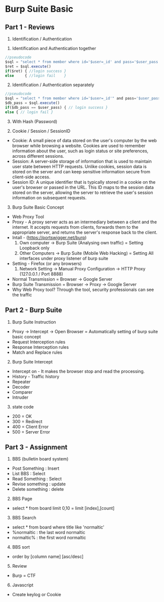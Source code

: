 # Burp Suite Basic

## Part 1 - Reviews
1. Identification / Authentication
  1) Identification and Authentication together
```javascript
//pseudocode
$sql = "select * from member where id='$user=_id' and pass='$user_pass'"
$ret = $sql.execute()
if($ret) { //login success }
else     { //login fail    }
```

  2) Identification / Authentication separately
```javascript
//pseudocode
$sql = "select * from member where id='$user=_id'" and pass='$user_pass'"
$db_pass = $sql.execute()
if($db_pass == $user_pass) { // login success }
else { // login fail }
```

  3) With Hash (Password)

2. Cookie / Session / SessionID
* Cookie: A small piece of data stored on the user's computer by the web browser while browsing a website. Cookies are used to remember information about the user, such as login status or site preferences, across different sessions.
* Session: A server-side storage of information that is used to maintain user state between HTTP requests. Unlike cookies, session data is stored on the server and can keep sensitive information secure from client-side access.
* Session ID: A unique identifier that is typically stored in a cookie on the user's browser or passed in the URL. This ID maps to the session data stored on the server, allowing the server to retrieve the user's session information on subsequent requests.

3. Burp Suite Basic Concept
* Web Proxy Tool
* Proxy - A proxy server acts as an intermediary between a client and the internet. It accepts requests from clients, forwards them to the appropriate server, and returns the server's response back to the client.
* Intall - (https://portswigger.net/burp)
  1) Own computer -> Burp Suite (Analysing own traffic) = Setting Loopback only
  2) Other Computers -> Burp Suite (Mobile Web Hacking) = Setting All interfaces under proxy listener of burp suite
* Setting - Firefox (or any browsers)
  1) Network Setting -> Manual Proxy Configuration -> HTTP Proxy (127.0.0.1 / Port 8888)
* Normal Transmission = Browser -> Google Server
* Burp Suite Transmission = Browser -> Proxy -> Google Server
* Why Web Proxy tool? Through the tool, security professionals can see the traffic

## Part 2 - Burp Suite
1. Burp Suite Instruction
* Proxy -> Intercept -> Open Browser = Automatically setting of burp suite basic concept
* Request Interception rules
* Response Interception rules
* Match and Replace rules

2. Burp Suite Intercept
* Intercept on - It makes the browser stop and read the processing.
* History - Traffic history
* Repeater
* Decoder
* Comparer
* Intruder

3. state code
* 200 = OK
* 300 = Redirect
* 400 = Client Error
* 500 = Server Error

## Part 3 - Assignment
1. BBS (bulletin board system)
- Post Something : Insert
- List BBS : Select
- Read Something : Select
- Revise something : update
- Delete something : delete
2. BBS Page
- select * from board limit 0,10    = limit [index],[count]
3. BBS Search
- select * from board where title like 'normaltic'
- %normaltic : the last word normaltic
- normaltic% : the first word normaltic
4. BBS sort
- order by [column name] [asc/desc]
5. Review
- Burp = CTF
6. Javascript
- Create keylog or Cookie
